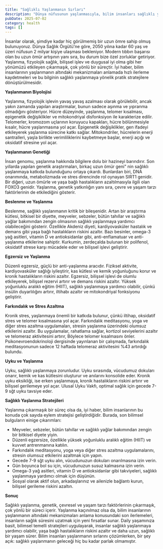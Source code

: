 ```yaml
---
title: "Sağlıklı Yaşlanmanın Sırları"
description: "Dünya nüfusunun yaşlanmasıyla, bilim insanları sağlıklı yaşlanmanın sırlarını çöçözmek için çalışıy..."
pubDate: 2025-07-02
category: health
tags: []
---
```


İnsanlar olarak, şimdiye kadar hiç görülmemiş bir uzun ömre sahip olmuş bulunuyoruz. Dünya Sağlık Örgütü'ne göre, 2050 yılına kadar 60 yaş ve üzeri nüfusun 2 milyar kişiye ulaşması bekleniyor. Modern tıbbın başarısı olan bu uzun ömür artışının yanı sıra, bu durum bize özel zorluklar getiriyor. Yaşlanma, fizyolojik sağlık, bilişsel işlev ve duygusal iyi olma gibi her yönümüzü etkileyen çıkarmaşık, çok yönlü bir süreçtir. İyi haber, bilim insanlarının yaşlanmanın altındaki mekanizmaları anlamada hızlı ilerleme kaydetmeleri ve bu bilginin sağlıklı yaşlanmaya yönelik pratik stratejilere dönüştürülmesidir.

**Yaşlanmanın Biyolojisi**

Yaşlanma, fizyolojik işlevin yavaş yavaş azalması olarak görülebilir, ancak yakın zamanda yapılan araştırmalar, bunun sadece aşınma ve yıpranma olmadığını gösteriyor. Hücre düzeyinde, yaşlanma, telomer kısalması, epigenetik değişiklikler ve mitokondriyal disfonksiyon ile karakterize edilir. Telomerler, kromozom uçlarının koruyucu kapakları, hücre bölünmesiyle kısalır, hücre yaşlanmasına yol açar. Epigenetik değişiklikler, gen ifadeyi etkileyerek yaşlanma sürecine katkı sağlar. Mitokondriler, hücrelerin enerji santralleri, yaşla birlikte verimliliklerini kaybetmeye başlar, enerji açığı ve oksidatif stresine yol açar.

**Yaşlanmanın Genetiği**

İnsan genomu, yaşlanma hakkında bilgilere dolu bir hazineyi barındırır. Son yıllarda yapılan genetik araştırmaları, birkaç uzun ömür geni" nin sağlıklı yaşlanmaya katkıda bulunduğunu ortaya çıkardı. Bunlardan biri, DNA onarımında, metabolizmada ve stres direncinde rol oynayan SIRT1 genidir. Bir diğeri, uzun ömürle ve yaşa bağlı hastalıkların azaltılmasıyla ilgili olan FOXO3 genidir. Yaşlanma, genetik yatkınlığın yanı sıra, çevre ve yaşam tarzı faktörlerinin de etkilediğini gösterir.

**Beslenme ve Yaşlanma**

Beslenme, sağlıklı yaşlanmanın kritik bir bileşenidir. Artan bir araştırma kütlesi, bitkisel bir diyette, meyveler, sebzeler, bütün tahıllar ve sağlıklı yağlar bakımından zengin olmasının sağlıklı yaşlanmaya yardımcı olabileceğini gösterir. Özellikle Akdeniz diyeti, kardiyovasküler hastalık ve demans gibi yaşa bağlı hastalıkların riskini azaltır. Bazı besinler, omega-3 yağ asitleri, vitamin D ve antioksidanlar gibi, anti-enflamatuar ve anti-yaşlanma etkilerine sahiptir. Kurkumin, zerdeçalda bulunan bir polifenol, oksidatif strese karşı mücadele eder ve bilişsel işlevi geliştirir.

**Egzersiz ve Yaşlanma**

Düzenli egzersiz, güçlü bir anti-yaşlanma aracıdır. Fiziksel aktivite, kardiyovasküler sağlığı iyileştirir, kas kütlesi ve kemik yoğunluğunu korur ve kronik hastalıkların riskini azaltır. Egzersiz, bilişsel işlevi de olumlu etkileyerek, bilişsel rezervi artırır ve demans riskini azaltır. Yüksek yoğunluklu aralıklı eğitim (HIIT), sağlıklı yaşlanmaya yardımcı olabilir, çünkü insülin duyarlılığını artırır, iltihabı azaltır ve mitokondriyal fonksiyonu geliştirir.

**Farkındalık ve Stres Azaltma**

Kronik stres, yaşlanmaya önemli bir katkıda bulunur, çünkü iltihap, oksidatif stres ve telomer kısalmasına yol açar. Farkındalık meditasyonu, yoga ve diğer stres azaltma uygulamaları, stresin yaşlanma üzerindeki olumsuz etkilerini azaltır. Bu uygulamalar, rahatlama sağlar, kortizol seviyelerini azaltır ve telomeraz aktivitesini artırır, Böylece telomer kısalmasını önler. Psikonevroendokrinoloji dergisinde yayınlanan bir çalışmada, farkındalık meditasyonunun sadece 12 haftada telomeraz aktivitesini %43 artırdığı bulundu.

**Uyku ve Yaşlanma**

Uyku, sağlıklı yaşlanmaya zorunludur. Uyku sırasında, vücudumuz dokuları onarır, kemik ve kas kütlesini oluşturur ve anılarını konsolide eder. Kronik uyku eksikliği, ise erken yaşlanmaya, kronik hastalıkların riskini artırır ve bilişsel gerilemeye yol açar. Ulusal Uyku Vakfı, optimal sağlık için gecede 7-9 sğt uyku tavsiye eder.

**Sağlıklı Yaşlanma Stratejileri**

Yaşlanma çıkarmaşık bir süreç olsa da, iyi haber, bilim insanlarının bu konuda çok sayıda eylem stratejisi geliştirdiğidir. Burada, son bilimsel bulguların einige çıkarımları:

* Meyveler, sebzeler, bütün tahıllar ve sağlıklı yağlar bakımından zengin bir bitkisel diyete yiyin.
* Düzenli egzersize, özellikle yüksek yoğunluklu aralıklı eğitim (HIIT) ve kuvvet antrenmanına katılın.
* Farkındalık meditasyonu, yoga veya diğer stres azaltma uygulamalarını, stresin olumsuz etkilerini azaltmak için yapın.
* Gecede 7-9 sğt uyku alın, vücudunuzun dokuları onarılmasına izin verin.
* Gün boyunca bol su için, vücudunuzun susuz kalmasına izin verin.
* Omega-3 yağ asitleri, vitamin D ve antioksidanlar gibi takviyeleri, sağlıklı yaşlanmaya yardımcı olmak için düşünün.
* Sosyal olarak aktif olun, arkadaşlarınız ve ailenizle bağlantı kurun, bilişsel gerileme riskini azaltın.

**Sonuç**

Sağlıklı yaşlanma, genetik, çevresel ve yaşam tarzı faktörlerinin çıkarmaşık, çok yönlü bir süreci içerir. Yaşlanma kaçınılmaz olsa da, bilim insanlarının yaşlanmanın altındaki mekanizmaları anlama konusundaki son ilerlemeleri, insanların sağlık süresini uzatmak için yeni fırsatlar sunar. Daily yaşamınıza basit, bilimsel temelli stratejileri uygulayarak, insanlar sağlıklı yaşlanmaya yardımcı olabilir, yaşa bağlı hastalıkların riskini azaltır ve daha uzun, sağlıklı bir yaşam sürer. Bilim insanları yaşlanmanın sırlarını çözümlerken, bir şey açık: sağlıklı yaşlanmanın geleceği hiç bu kadar parlak olmamıştır.